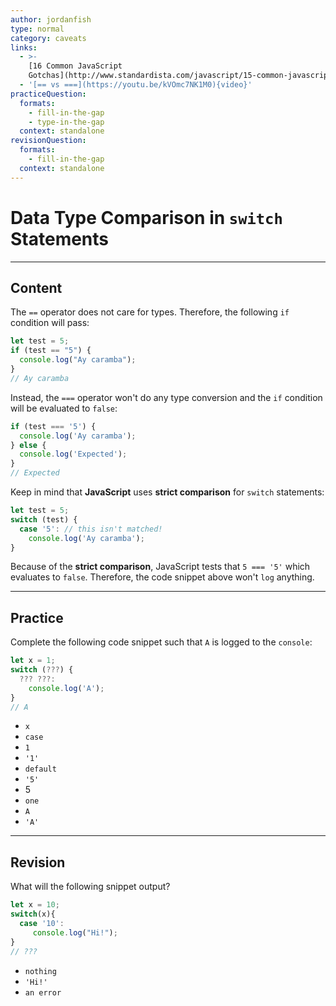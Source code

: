 ```yaml
---
author: jordanfish
type: normal
category: caveats
links:
  - >-
    [16 Common JavaScript
    Gotchas](http://www.standardista.com/javascript/15-common-javascript-gotchas){website}
  - '[== vs ===](https://youtu.be/kVOmc7NK1M0){video}'
practiceQuestion:
  formats:
    - fill-in-the-gap
    - type-in-the-gap
  context: standalone
revisionQuestion:
  formats:
    - fill-in-the-gap
  context: standalone
---
```


# Data Type Comparison in `switch` Statements


---

## Content

The `==` operator does not care for types. Therefore, the following `if` condition will pass:

```javascript
let test = 5;
if (test == "5") {
  console.log("Ay caramba");
}
// Ay caramba
```

Instead, the `===` operator won't do any type conversion and the `if` condition will be evaluated to `false`:

```javascript
if (test === '5') {
  console.log('Ay caramba');
} else {
  console.log('Expected');
}
// Expected
```

Keep in mind that **JavaScript** uses **strict comparison** for `switch` statements:

```javascript
let test = 5;
switch (test) {
  case '5': // this isn't matched!
    console.log('Ay caramba');
}
```

Because of the **strict comparison**, JavaScript tests that `5 === '5'`  which evaluates to `false`. Therefore, the code snippet above won't `log` anything.


---

## Practice

Complete the following code snippet such that `A` is logged to the `console`:

```javascript
let x = 1;
switch (???) {
  ??? ???:
    console.log('A');
}
// A
```

- `x`
- `case`
- `1`
- `'1'`
- `default`
- `'5'`
- 5
- `one`
- `A`
- `'A'`


---

## Revision

What will the following snippet output?

```javascript
let x = 10;
switch(x){
  case '10':
     console.log("Hi!");
}
// ???
```

- `nothing`
- `'Hi!'`
- `an error`
 

